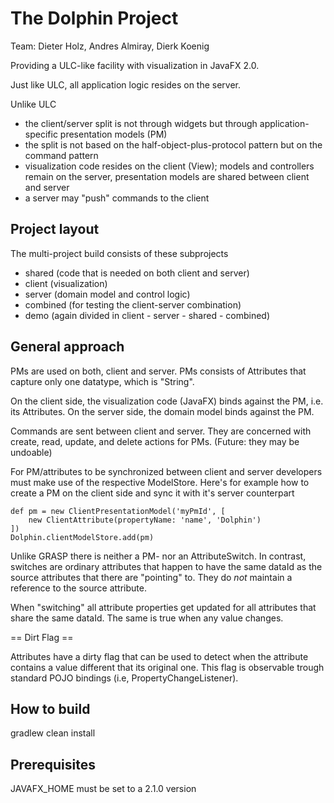 The Dolphin Project
===================

Team: Dieter Holz, Andres Almiray, Dierk Koenig

Providing a ULC-like facility with visualization in JavaFX 2.0.

Just like ULC, all application logic resides on the server.

Unlike ULC

- the client/server split is not through widgets but through
  application-specific presentation models (PM)
- the split is not based on the half-object-plus-protocol pattern
  but on the command pattern
- visualization code resides on the client (View);
  models and controllers remain on the server, 
  presentation models are shared between client and server
- a server may "push" commands to the client

Project layout
--------------
The multi-project build consists of these subprojects

- shared (code that is needed on both client and server)
- client (visualization)
- server (domain model and control logic)
- combined (for testing the client-server combination)
- demo   (again divided in client - server - shared - combined)

General approach
----------------
PMs are used on both, client and server.
PMs consists of Attributes that capture only one datatype,
which is "String".

On the client side, the visualization code (JavaFX) binds
against the PM, i.e. its Attributes.
On the server side, the domain model binds against the PM.

Commands are sent between client and server. They are 
concerned with create, read, update, and delete actions
for PMs. (Future: they may be undoable)

For PM/attributes to be synchronized between client and server developers
must make use of the respective ModelStore. Here's for example how to create
a PM on the client side and sync it with it's server counterpart

    def pm = new ClientPresentationModel('myPmId', [
        new ClientAttribute(propertyName: 'name', 'Dolphin')
    ])
    Dolphin.clientModelStore.add(pm)

Unlike GRASP there is neither a PM- nor an AttributeSwitch.
In contrast, switches are ordinary attributes that
happen to have the same dataId as the source attributes that there are "pointing"
to. They do *not* maintain a reference to the source attribute.

When "switching" all attribute properties get updated for all attributes
that share the same dataId. The same is true when any value changes.

== Dirt Flag ==

Attributes have a dirty flag that can be used to detect when the attribute
contains a value different that its original one. This flag is observable trough
standard POJO bindings (i.e, PropertyChangeListener).

How to build
------------
gradlew clean install

Prerequisites
-------------
JAVAFX_HOME must be set to a 2.1.0 version
